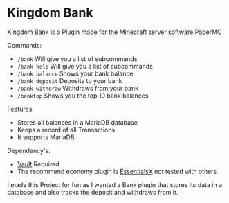 # Kingdom Bank

Kingdom Bank is a Plugin made for the Minecraft server software PaperMC

Commands:
- `/bank` Will give you a list of subcommands
- `/bank help` Will give you a list of subcommands
- `/bank balance` Shows your bank balance 
- `/bank deposit` Deposits to your bank
- `/bank withdraw` Withdraws from your bank
- `/banktop` Shows you the top 10 bank balances

Features:
- Stores all balances in a MariaDB database
- Keeps a record of all Transactions
- It supports MariaDB

Dependency's:
- [Vault](https://www.spigotmc.org/resources/vault.34315/) Required
- The recommend economy plugin is [EssentialsX](https://essentialsx.net/downloads.html) not tested with others

I made this Project for fun as I wanted a Bank plugin that stores its data in a database and also tracks the deposit and withdraws from it.


